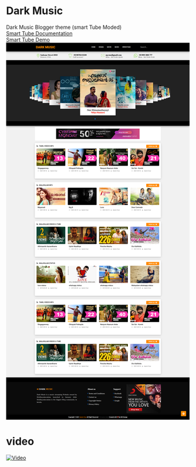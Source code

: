 # Dark Music
Dark Music Blogger theme (smart Tube Moded)
<br />
<a href="https://docs.msdesignbd.com/2019/02/smart-tube-documentation.html">Smart Tube Documentation</a><br/>
<a href="https://smarttube-templatemark.blogspot.com/">Smart Tube Demo </a>
<img src="ss/darkmusic.png"/>
<br />

# video

[![Video](https://img.youtube.com/vi/K_gVMMoKphw/hqdefault.jpg)](https://www.youtube.com/watch?v=K_gVMMoKphw)


